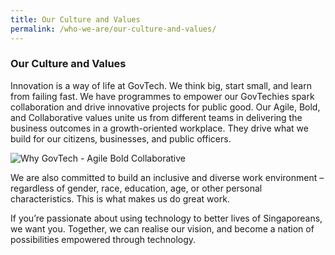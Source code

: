 ```yaml
---
title: Our Culture and Values
permalink: /who-we-are/our-culture-and-values/
---
```


### **Our Culture and Values**

Innovation is a way of life at GovTech.  We think big, start small, and learn from failing fast.  We have programmes to empower our GovTechies spark collaboration and drive innovative projects for public good.
Our Agile, Bold, and Collaborative values unite us from different teams in delivering the business outcomes in a growth-oriented workplace.  They drive what we build for our citizens, businesses, and public officers.

![Why GovTech - Agile Bold Collaborative](/images/careers/why-govtech-abc.png)

We are also committed to build an inclusive and diverse work environment – regardless of gender, race, education, age, or other personal characteristics.  This is what makes us do great work.

If you’re passionate about using technology to better lives of Singaporeans, we want you. Together, we can realise our vision, and become a nation of possibilities empowered through technology.
